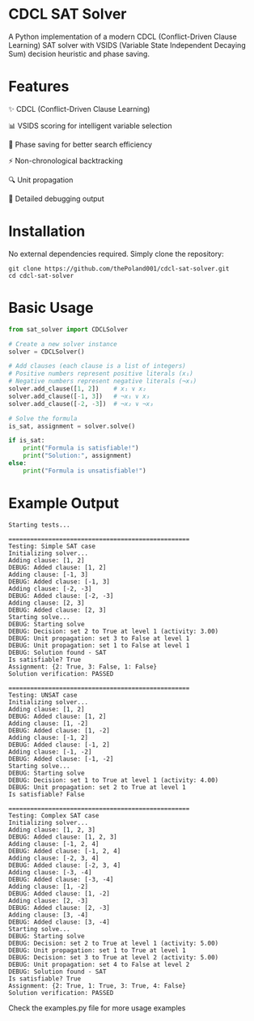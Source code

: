 # CDCL SAT Solver
A Python implementation of a modern CDCL (Conflict-Driven Clause Learning) SAT solver with VSIDS (Variable State Independent Decaying Sum) decision heuristic and phase saving.
 
# Features

✨ CDCL (Conflict-Driven Clause Learning)

📊 VSIDS scoring for intelligent variable selection

🔄 Phase saving for better search efficiency

⚡ Non-chronological backtracking

🔍 Unit propagation

📝 Detailed debugging output

# Installation
No external dependencies required. Simply clone the repository:

```consol
git clone https://github.com/thePoland001/cdcl-sat-solver.git
cd cdcl-sat-solver
```

# Basic Usage

```python
from sat_solver import CDCLSolver

# Create a new solver instance
solver = CDCLSolver()

# Add clauses (each clause is a list of integers)
# Positive numbers represent positive literals (x₁)
# Negative numbers represent negative literals (¬x₁)
solver.add_clause([1, 2])    # x₁ ∨ x₂
solver.add_clause([-1, 3])   # ¬x₁ ∨ x₃
solver.add_clause([-2, -3])  # ¬x₂ ∨ ¬x₃

# Solve the formula
is_sat, assignment = solver.solve()

if is_sat:
    print("Formula is satisfiable!")
    print("Solution:", assignment)
else:
    print("Formula is unsatisfiable!")
```

# Example Output
```consol
Starting tests...

==================================================
Testing: Simple SAT case
Initializing solver...
Adding clause: [1, 2]
DEBUG: Added clause: [1, 2]
Adding clause: [-1, 3]
DEBUG: Added clause: [-1, 3]
Adding clause: [-2, -3]
DEBUG: Added clause: [-2, -3]
Adding clause: [2, 3]
DEBUG: Added clause: [2, 3]
Starting solve...
DEBUG: Starting solve
DEBUG: Decision: set 2 to True at level 1 (activity: 3.00)
DEBUG: Unit propagation: set 3 to False at level 1
DEBUG: Unit propagation: set 1 to False at level 1
DEBUG: Solution found - SAT
Is satisfiable? True
Assignment: {2: True, 3: False, 1: False}
Solution verification: PASSED

==================================================
Testing: UNSAT case
Initializing solver...
Adding clause: [1, 2]
DEBUG: Added clause: [1, 2]
Adding clause: [1, -2]
DEBUG: Added clause: [1, -2]
Adding clause: [-1, 2]
DEBUG: Added clause: [-1, 2]
Adding clause: [-1, -2]
DEBUG: Added clause: [-1, -2]
Starting solve...
DEBUG: Starting solve
DEBUG: Decision: set 1 to True at level 1 (activity: 4.00)
DEBUG: Unit propagation: set 2 to True at level 1
Is satisfiable? False

==================================================
Testing: Complex SAT case
Initializing solver...
Adding clause: [1, 2, 3]
DEBUG: Added clause: [1, 2, 3]
Adding clause: [-1, 2, 4]
DEBUG: Added clause: [-1, 2, 4]
Adding clause: [-2, 3, 4]
DEBUG: Added clause: [-2, 3, 4]
Adding clause: [-3, -4]
DEBUG: Added clause: [-3, -4]
Adding clause: [1, -2]
DEBUG: Added clause: [1, -2]
Adding clause: [2, -3]
DEBUG: Added clause: [2, -3]
Adding clause: [3, -4]
DEBUG: Added clause: [3, -4]
Starting solve...
DEBUG: Starting solve
DEBUG: Decision: set 2 to True at level 1 (activity: 5.00)
DEBUG: Unit propagation: set 1 to True at level 1
DEBUG: Decision: set 3 to True at level 2 (activity: 5.00)
DEBUG: Unit propagation: set 4 to False at level 2
DEBUG: Solution found - SAT
Is satisfiable? True
Assignment: {2: True, 1: True, 3: True, 4: False}
Solution verification: PASSED
```

Check the examples.py file for more usage examples
